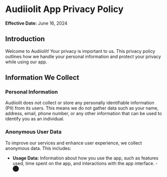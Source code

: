 # Audiiolit App Privacy Policy

**Effective Date:** June 16, 2024

## Introduction

Welcome to Audiiolit! Your privacy is important to us. This privacy policy outlines how we handle your personal information and protect your privacy while using our app. 

## Information We Collect

### Personal Information

Audiiolit does not collect or store any personally identifiable information (PII) from its users. This means we do not gather data such as your name, address, email, phone number, or any other information that can be used to identify you as an individual.

### Anonymous User Data

To improve our services and enhance user experience, we collect anonymous data. This includes:

- **Usage Data:** Information about how you use the app, such as features used, time spent on the app, and interactions with the app interface.
-​⬤

